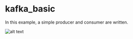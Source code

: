 # kafka_basic
In this example, a simple producer and consumer are written.

![alt text]([http://url/to/img.png](https://miro.medium.com/max/1200/1*DnnkReGamr7ps_2HlGT_FQ.png))
